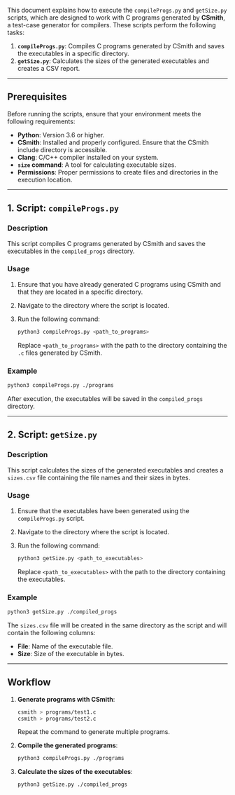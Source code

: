 This document explains how to execute the `compileProgs.py` and `getSize.py` scripts, which are designed to work with C programs generated by **CSmith**, a test-case generator for compilers. These scripts perform the following tasks:

1. **`compileProgs.py`**: Compiles C programs generated by CSmith and saves the executables in a specific directory.
2. **`getSize.py`**: Calculates the sizes of the generated executables and creates a CSV report.

---

## Prerequisites

Before running the scripts, ensure that your environment meets the following requirements:

- **Python**: Version 3.6 or higher.
- **CSmith**: Installed and properly configured. Ensure that the CSmith include directory is accessible.
- **Clang**: C/C++ compiler installed on your system.
- **`size` command**: A tool for calculating executable sizes.
- **Permissions**: Proper permissions to create files and directories in the execution location.

---

## 1. Script: `compileProgs.py`

### Description
This script compiles C programs generated by CSmith and saves the executables in the `compiled_progs` directory.

### Usage
1. Ensure that you have already generated C programs using CSmith and that they are located in a specific directory.
2. Navigate to the directory where the script is located.
3. Run the following command:

   ```bash
   python3 compileProgs.py <path_to_programs>
   ```

   Replace `<path_to_programs>` with the path to the directory containing the `.c` files generated by CSmith.

### Example
```bash
python3 compileProgs.py ./programs
```

After execution, the executables will be saved in the `compiled_progs` directory.

---

## 2. Script: `getSize.py`

### Description
This script calculates the sizes of the generated executables and creates a `sizes.csv` file containing the file names and their sizes in bytes.

### Usage
1. Ensure that the executables have been generated using the `compileProgs.py` script.
2. Navigate to the directory where the script is located.
3. Run the following command:

   ```bash
   python3 getSize.py <path_to_executables>
   ```

   Replace `<path_to_executables>` with the path to the directory containing the executables.

### Example
```bash
python3 getSize.py ./compiled_progs
```

The `sizes.csv` file will be created in the same directory as the script and will contain the following columns:

- **File**: Name of the executable file.
- **Size**: Size of the executable in bytes.

---

## Workflow

1. **Generate programs with CSmith**:
   ```bash
   csmith > programs/test1.c
   csmith > programs/test2.c
   ```
   Repeat the command to generate multiple programs.

2. **Compile the generated programs**:
   ```bash
   python3 compileProgs.py ./programs
   ```

3. **Calculate the sizes of the executables**:
   ```bash
   python3 getSize.py ./compiled_progs
   ```
